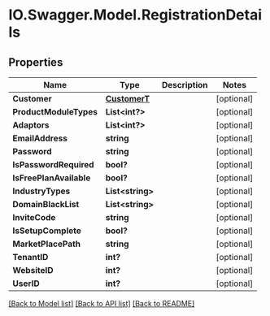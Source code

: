 # IO.Swagger.Model.RegistrationDetails
## Properties

Name | Type | Description | Notes
------------ | ------------- | ------------- | -------------
**Customer** | [**CustomerT**](CustomerT.md) |  | [optional] 
**ProductModuleTypes** | **List&lt;int?&gt;** |  | [optional] 
**Adaptors** | **List&lt;int?&gt;** |  | [optional] 
**EmailAddress** | **string** |  | [optional] 
**Password** | **string** |  | [optional] 
**IsPasswordRequired** | **bool?** |  | [optional] 
**IsFreePlanAvailable** | **bool?** |  | [optional] 
**IndustryTypes** | **List&lt;string&gt;** |  | [optional] 
**DomainBlackList** | **List&lt;string&gt;** |  | [optional] 
**InviteCode** | **string** |  | [optional] 
**IsSetupComplete** | **bool?** |  | [optional] 
**MarketPlacePath** | **string** |  | [optional] 
**TenantID** | **int?** |  | [optional] 
**WebsiteID** | **int?** |  | [optional] 
**UserID** | **int?** |  | [optional] 

[[Back to Model list]](../README.md#documentation-for-models) [[Back to API list]](../README.md#documentation-for-api-endpoints) [[Back to README]](../README.md)

